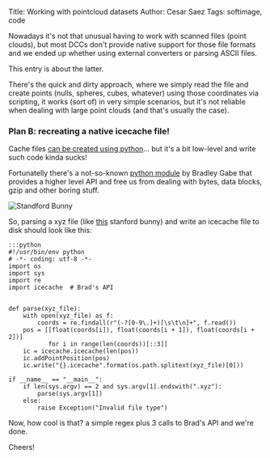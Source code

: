 Title: Working with pointcloud datasets
Author: Cesar Saez
Tags: softimage, code

Nowadays it's not that unusual having to work with scanned files (point
clouds), but most DCCs don't provide native support for those file formats
and we ended up whether using external converters or parsing ASCII files.

This entry is about the latter.

There's the quick and dirty approach, where we simply read the file and
create points (nulls, spheres, cubes, whatever) using those coordinates
via scripting, it works (sort of) in very simple scenarios, but it's not
reliable when dealing with large point clouds (and that's usually the case).

### Plan B: recreating a native icecache file!

Cache files [can be created using python][example]... but it's a bit
low-level and write such code kinda sucks!

Fortunatelly there's a not-so-known [python module][api] by Bradley Gabe
that provides a higher level API and free us from dealing with bytes,
data blocks, gzip and other boring stuff.

![Standford Bunny]({filename}images/stanford_bunny.jpg "Standford Bunny")

So, parsing a xyz file (like [this][bunny] stanford bunny) and write an
icecache file to disk should look like this:

    :::python
    #!/usr/bin/env python
    # -*- coding: utf-8 -*-
    import os
    import sys
    import re
    import icecache  # Brad's API


    def parse(xyz_file):
        with open(xyz_file) as f:
            coords = re.findall(r"(-?[0-9\.]+)[\s\t\n]+", f.read())
        pos = [[float(coords[i]), float(coords[i + 1]), float(coords[i + 2])]
               for i in range(len(coords))[::3]]
        ic = icecache.icecache(len(pos))
        ic.addPointPosition(pos)
        ic.write("{}.icecache".format(os.path.splitext(xyz_file)[0]))

    if __name__ == "__main__":
        if len(sys.argv) == 2 and sys.argv[1].endswith(".xyz"):
            parse(sys.argv[1])
        else:
            raise Exception("Invalid file type")

Now, how cool is that? a simple regex plus 3 calls to Brad's API and
we're done.

Cheers!

[example]: http://softimage.wiki.softimage.com/index.php?title=Icecache_File_Format#Example_Cache_Writer_Python_Script
[api]: http://softimage.wiki.softimage.com/support/icecache.rar
[bunny]: http://coindesigner.sourceforge.net/data/bunny.991.xyz
